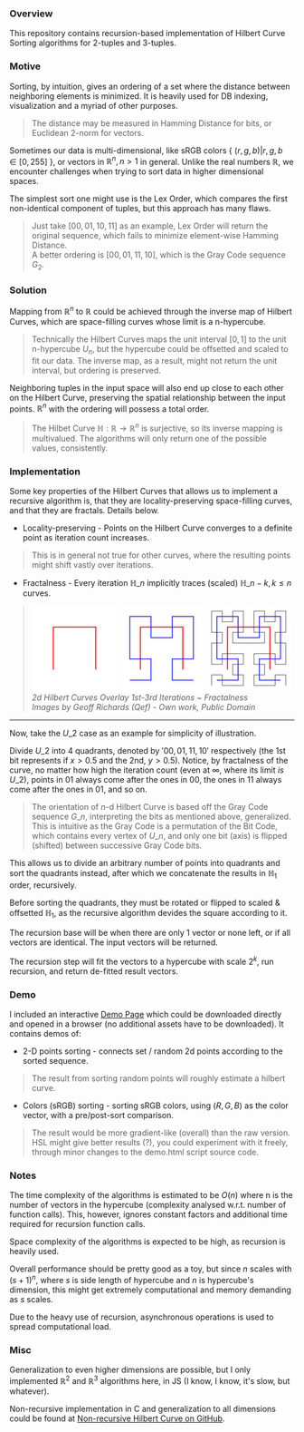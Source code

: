 ### Overview

This repository contains recursion-based implementation of Hilbert Curve Sorting algorithms for 2-tuples and 3-tuples.

### Motive

Sorting, by intuition, gives an ordering of a set where the distance between neighboring elements is minimized.
It is heavily used for DB indexing, visualization and a myriad of other purposes.

> The distance may be measured in Hamming Distance for bits, or Euclidean 2-norm for vectors.

Sometimes our data is multi-dimensional,
like sRGB colors { $(r, g, b)|r, g, b \in [0, 255]$ },
or vectors in $\mathbb{R}^n, n \gt 1$ in general.
Unlike the real numbers $\mathbb{R}$,
we encounter challenges when trying to sort data in higher dimensional spaces.

The simplest sort one might use is the Lex Order, which compares the first non-identical component of tuples, but this approach has many flaws.

> Just take $[00, 01, 10, 11]$ as an example, Lex Order will return the original sequence, which fails to minimize element-wise Hamming Distance.  
> A better ordering is $[00, 01, 11, 10]$, which is the Gray Code sequence $G_2$.

### Solution
Mapping from $\mathbb{R}^n$ to $\mathbb{R}$
could be achieved through the inverse map of Hilbert Curves,
which are space-filling curves whose limit is a n-hypercube.

> Technically the Hilbert Curves maps the unit interval $[0, 1]$ to the unit n-hypercube $U_n$, but the hypercube could be offsetted and scaled to fit our data.
> The inverse map, as a result, might not return the unit interval, but ordering is preserved.

Neighboring tuples in the input space will also end up close to each other on the Hilbert Curve,
preserving the spatial relationship between the input points.
$\mathbb{R}^n$ with the ordering will possess a total order.

> The Hilbet Curve $\mathbb{H}: \mathbb{R} \rightarrow \mathbb{R}^n$ is surjective, so its inverse mapping is multivalued.
> The algorithms will only return one of the possible values, consistently.

### Implementation

Some key properties of the Hilbert Curves that allows us to implement a recursive algorithm is, that they are locality-preserving space-filling curves, and that they are fractals. Details below.

- Locality-preserving - Points on the Hilbert Curve converges to a definite point as iteration count increases.
> This is in general not true for other curves, where the resulting points might shift vastly over iterations.

- Fractalness - Every iteration $\mathbb{H}\_n$ implicitly traces (scaled) $\mathbb{H}\_{n-k}, k \le n$ curves.

>![$\mathbb{H}_1$ Overlay](assets/H1_overlay.jpg)
> ![$\mathbb{H}_2$ Overlay](assets/H2_overlay.jpg)
> ![$\mathbb{H}_3$ Overlay](assets/H3_overlay.jpg)  
> _2d Hilbert Curves Overlay 1st-3rd Iterations ~ Fractalness_  
> _Images by Geoff Richards (Qef) - Own work, Public Domain_

___

Now, take the $U\_2$ case as an example for simplicity of illustration.

Divide $U\_2$ into 4 quadrants, denoted by $'00, 01, 11, 10'$ respectively (the 1st bit represents if $x \gt 0.5$ and the 2nd, $y \gt 0.5$).
Notice, by fractalness of the curve, no matter how high the iteration count (even at $\infty$, where its limit _is_ $U\_2$),
points in $01$ always come after the ones in $00$, the ones in $11$ always come after the ones in $01$, and so on.

> The orientation of $n$-d Hilbert Curve is based off the Gray Code sequence $G\_n$, interpreting the bits as mentioned above, generalized.  
> This is intuitive as the Gray Code is a permutation of the Bit Code, which contains every vertex of $U\_n$, and only one bit (axis) is flipped (shifted) between successive Gray Code bits.

This allows us to divide an arbitrary number of points into quadrants and sort the quadrants instead, after which we concatenate the results in $\mathbb{H}_1$ order, recursively.

Before sorting the quadrants, they must be rotated or flipped to scaled & offsetted $\mathbb{H}_1$, as the recursive algorithm devides the square according to it.

The recursion base will be when there are only 1 vector or none left, or if all vectors are identical. The input vectors will be returned.

The recursion step will fit the vectors to a hypercube with scale $2^k$, run recursion, and return de-fitted result vectors.

### Demo
I included an interactive [Demo Page](assets/demo.html) which could be downloaded directly and opened in a browser (no additional assets have to be downloaded). It contains demos of:

- 2-D points sorting - connects set / random 2d points according to the sorted sequence.
> The result from sorting random points will roughly estimate a hilbert curve.

- Colors (sRGB) sorting - sorting sRGB colors, using $(R, G, B)$ as the color vector, with a pre/post-sort comparison.
> The result would be more gradient-like (overall) than the raw version.  
> HSL might give better results (?), you could experiment with it freely, through minor changes to the demo.html script source code.

### Notes

The time complexity of the algorithms is estimated to be $O(n)$ where n is the number of vectors in the hypercube (complexity analysed w.r.t. number of function calls). This, however, ignores constant factors and additional time required for recursion function calls.

Space complexity of the algorithms is expected to be high, as recursion is heavily used.

Overall performance should be pretty good as a toy, but since $n$ scales with $(s + 1)^n$, where $s$ is side length of hypercube and $n$ is hypercube's dimension, this might get extremely computational and memory demanding as $s$ scales.

Due to the heavy use of recursion, asynchronous operations is used to spread computational load.

### Misc

Generalization to even higher dimensions are possible, but I only implemented $\mathbb{R}^2$ and $\mathbb{R}^3$ algorithms here, in JS (I know, I know, it's slow, but whatever).

Non-recursive implementation in C and generalization to all dimensions could be found at [Non-recursive Hilbert Curve on GitHub](https://github.com/adishavit/hilbert/tree/master).

